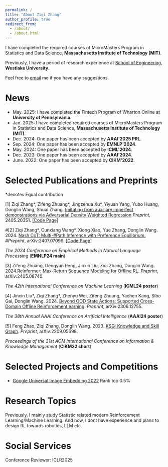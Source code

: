 ```yaml
---
permalink: /
title: "About Ziqi Zhang"
author_profile: true
redirect_from: 
  - /about/
  - /about.html
---
```


I have completed the required courses of MicroMasters Program in Statistics and Data Science, **Massachusetts Institute of Technology (MIT)**.

Previously, I have a period of research experience at [School of Engineering](https://engineering.westlake.edu.cn/), **Westlake University**.  

Feel free to [email](mailto:stevezhangz@163.com)  me if you have any suggestions. 

News 
======
- May.  2025: I have completed the Fintech Program of Wharton Online at **University of Pennsylvania**.
- Jan.  2025: I have completed required courses of MicroMasters Program in Statistics and Data Science, **Massachusetts Institute of Technology (MIT)**.
- Dec.  2024: One paper has been accepted by **AAAI'2025 PRL**.
- Sep.  2024: One paper has been accepted by **EMNLP'2024**.
- May.  2024: One paper has been accepted by **ICML'2024**.
- Dec.  2023: One paper has been accepted by **AAAI'2024**.
- June. 2022: One paper has been accepted by **CIKM'2022**.

Selected Publications and Preprints 
======

*denotes Equal contribution

[1] Ziqi Zhang\*, Zifeng Zhuang\*, Jingzehua Xu\*, Yiyuan Yang, Yubo Huang, Donglin Wang, Shuai Zhang. [Imitating from auxiliary imperfect demonstrations via Adversarial Density Weighted Regression](http://arxiv.org/abs/2405.20351) *Preprint*, 2405.20351. [[Code Page]](https://github.com/stevezhangzA/Adverserial_Density_Regression)

#[2] Ziqi Zhang\*, Cunxiang Wang\*, Xiong Xiao, Yue Zhang, Donglin Wang. 2024. [Nash CoT: Multi-#Path Inference with Preference Equilibrium.](https://export.arxiv.org/pdf/2407.07099) #*Preprint*, arXiv:2407.07099. [[Code Page]](https://github.com/stevezhangzA/nash-chain-of-#thought)

*The 2024 Conference on Empirical Methods in Natural Language Processing* (**EMNLP24 main**)

[3] Zifeng Zhuang, Dengyun Peng, Jinxin Liu, Ziqi Zhang, Donglin Wang. 2024.[Reinformer: Max-Return Sequence Modeling for Offline RL](https://arxiv.org/pdf/2405.08740). *Preprint*, arXiv:2405.08740.

*The 42th International Conference on Machine Learning* (**ICML24 poster**)

[4] Jinxin Liu\*, Ziqi Zhang\*, Zhenyu Wei, Zifeng Zhuang, Yachen Kang, Sibo Gai, Donglin Wang. 2024. [Beyond OOD State Actions: Supported Cross-Domain Offline Reinforcement  earning](https://arxiv.org/pdf/2306.12755). *Preprint*, arXiv:2306.12755.

*The 38th Annual AAAI Conference on Artificial Intelligence* (**AAAI24 poster**) 

[5] Feng Zhao, Ziqi Zhang, Donglin Wang. 2023. [KSG: Knowledge and Skill Graph](https://arxiv.org/pdf/2209.05698). *Preprint*, arXiv:2209.05698.

*Proceedings of the 31st ACM International Conference on Information & Knowledge Management* (**CIKM22 short**)

Selected Projects and Competitions
======

- [Google Universal Image Embedding 2022](https://www.kaggle.com/competitions/google-universal-image-embedding) Rank top 0.5%

Research Topics
=====

Previously, I mainly study Statistic related modern Reinforcement Learning/Machine Learning. And now, I dont have experience and plans to design RL towards robotics, LLM etc. 

Social Services
=====
Conference Reviewer: ICLR2025 

